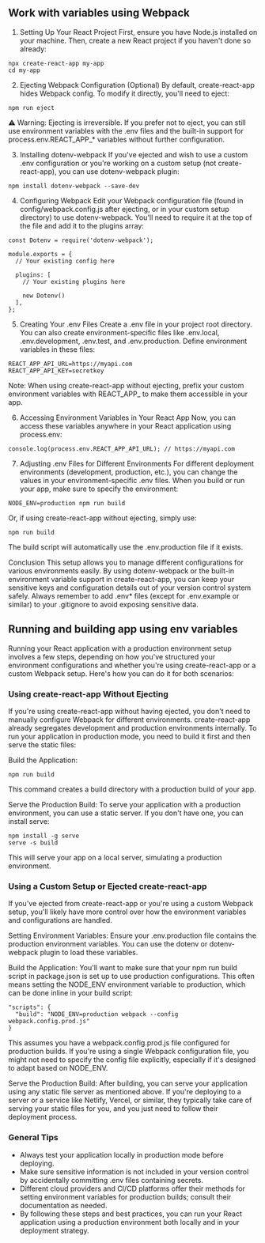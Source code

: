 ## Work with variables using Webpack
1. Setting Up Your React Project
First, ensure you have Node.js installed on your machine. Then, create a new React project if you haven't done so already:

```
npx create-react-app my-app
cd my-app
```
2. Ejecting Webpack Configuration (Optional)
By default, create-react-app hides Webpack config. To modify it directly, you'll need to eject:

```
npm run eject
```
⚠️ Warning: Ejecting is irreversible. If you prefer not to eject, you can still use environment variables with the .env files and the built-in support for process.env.REACT_APP_* variables without further configuration.

3. Installing dotenv-webpack
If you've ejected and wish to use a custom .env configuration or you're working on a custom setup (not create-react-app), you can use dotenv-webpack plugin:

```
npm install dotenv-webpack --save-dev
```
4. Configuring Webpack
Edit your Webpack configuration file (found in config/webpack.config.js after ejecting, or in your custom setup directory) to use dotenv-webpack. You'll need to require it at the top of the file and add it to the plugins array:

```
const Dotenv = require('dotenv-webpack');

module.exports = {
  // Your existing config here

  plugins: [
    // Your existing plugins here

    new Dotenv()
  ],
};
```
5. Creating Your .env Files
Create a .env file in your project root directory. You can also create environment-specific files like .env.local, .env.development, .env.test, and .env.production. Define environment variables in these files:

```
REACT_APP_API_URL=https://myapi.com
REACT_APP_API_KEY=secretkey
```
Note: When using create-react-app without ejecting, prefix your custom environment variables with REACT_APP_ to make them accessible in your app.

6. Accessing Environment Variables in Your React App
Now, you can access these variables anywhere in your React application using process.env:

```
console.log(process.env.REACT_APP_API_URL); // https://myapi.com
```
7. Adjusting .env Files for Different Environments
For different deployment environments (development, production, etc.), you can change the values in your environment-specific .env files. When you build or run your app, make sure to specify the environment:

```
NODE_ENV=production npm run build
```
Or, if using create-react-app without ejecting, simply use:
```
npm run build
```
The build script will automatically use the .env.production file if it exists.

Conclusion
This setup allows you to manage different configurations for various environments easily. By using dotenv-webpack or the built-in environment variable support in create-react-app, you can keep your sensitive keys and configuration details out of your version control system safely. Always remember to add .env* files (except for .env.example or similar) to your .gitignore to avoid exposing sensitive data.

## Running and building app using env variables
Running your React application with a production environment setup involves a few steps, depending on how you've structured your environment configurations and whether you're using create-react-app or a custom Webpack setup. Here's how you can do it for both scenarios:

### Using create-react-app Without Ejecting
If you're using create-react-app without having ejected, you don't need to manually configure Webpack for different environments. create-react-app already segregates development and production environments internally. To run your application in production mode, you need to build it first and then serve the static files:

Build the Application:
```
npm run build
```
This command creates a build directory with a production build of your app.

Serve the Production Build:
To serve your application with a production environment, you can use a static server. If you don't have one, you can install serve:

```
npm install -g serve
serve -s build
```
This will serve your app on a local server, simulating a production environment.

### Using a Custom Setup or Ejected create-react-app
If you've ejected from create-react-app or you're using a custom Webpack setup, you'll likely have more control over how the environment variables and configurations are handled.

Setting Environment Variables:
Ensure your .env.production file contains the production environment variables. You can use the dotenv or dotenv-webpack plugin to load these variables.

Build the Application:
You'll want to make sure that your npm run build script in package.json is set up to use production configurations. This often means setting the NODE_ENV environment variable to production, which can be done inline in your build script:

```
"scripts": {
  "build": "NODE_ENV=production webpack --config webpack.config.prod.js"
}
```
This assumes you have a webpack.config.prod.js file configured for production builds. If you're using a single Webpack configuration file, you might not need to specify the config file explicitly, especially if it's designed to adapt based on NODE_ENV.

Serve the Production Build:
After building, you can serve your application using any static file server as mentioned above. If you're deploying to a server or a service like Netlify, Vercel, or similar, they typically take care of serving your static files for you, and you just need to follow their deployment process.

### General Tips
- Always test your application locally in production mode before deploying.
- Make sure sensitive information is not included in your version control by accidentally committing .env files containing secrets.
- Different cloud providers and CI/CD platforms offer their methods for setting environment variables for production builds; consult their documentation as needed.
- By following these steps and best practices, you can run your React application using a production environment both locally and in your deployment strategy.
